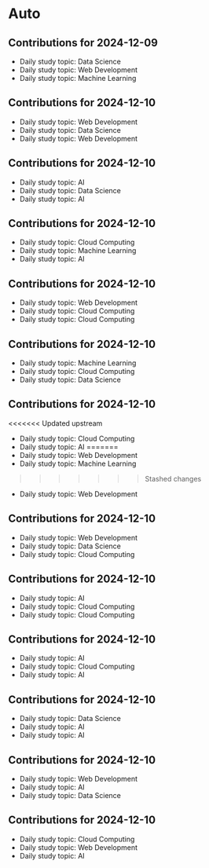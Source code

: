 # Auto

## Contributions for 2024-12-09
- Daily study topic: Data Science
- Daily study topic: Web Development
- Daily study topic: Machine Learning

## Contributions for 2024-12-10
- Daily study topic: Web Development
- Daily study topic: Data Science
- Daily study topic: Web Development

## Contributions for 2024-12-10
- Daily study topic: AI
- Daily study topic: Data Science
- Daily study topic: AI

## Contributions for 2024-12-10
- Daily study topic: Cloud Computing
- Daily study topic: Machine Learning
- Daily study topic: AI

## Contributions for 2024-12-10
- Daily study topic: Web Development
- Daily study topic: Cloud Computing
- Daily study topic: Cloud Computing

## Contributions for 2024-12-10
- Daily study topic: Machine Learning
- Daily study topic: Cloud Computing
- Daily study topic: Data Science

## Contributions for 2024-12-10
<<<<<<< Updated upstream
- Daily study topic: Cloud Computing
- Daily study topic: AI
=======
- Daily study topic: Web Development
- Daily study topic: Machine Learning
>>>>>>> Stashed changes
- Daily study topic: Web Development

## Contributions for 2024-12-10
- Daily study topic: Web Development
- Daily study topic: Data Science
- Daily study topic: Cloud Computing

## Contributions for 2024-12-10
- Daily study topic: AI
- Daily study topic: Cloud Computing
- Daily study topic: Cloud Computing

## Contributions for 2024-12-10
- Daily study topic: AI
- Daily study topic: Cloud Computing
- Daily study topic: AI

## Contributions for 2024-12-10
- Daily study topic: Data Science
- Daily study topic: AI
- Daily study topic: AI

## Contributions for 2024-12-10
- Daily study topic: Web Development
- Daily study topic: AI
- Daily study topic: Data Science

## Contributions for 2024-12-10
- Daily study topic: Cloud Computing
- Daily study topic: Web Development
- Daily study topic: AI
